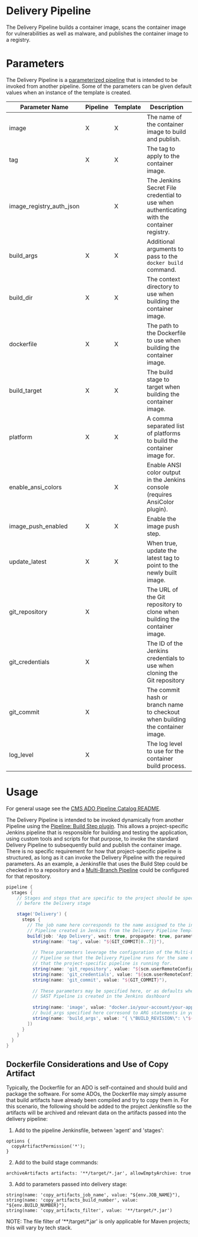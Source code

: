 # Delivery Pipeline

The Delivery Pipeline builds a container image, scans the container image for vulnerabilities as well as malware, and publishes the container image to a registry.

# Parameters

The Delivery Pipeline is a [parameterized pipeline](https://www.jenkins.io/doc/book/pipeline/syntax/#parameters) that is intended to be invoked from another pipeline. Some of the parameters can be given default values when an instance of the template is created.

| Parameter Name           | Pipeline | Template | Description                                                                                | Default Value    |
|--------------------------|----------|----------|--------------------------------------------------------------------------------------------|------------------|
| image                    | X        | X        | The name of the container image to build and publish.                                      | docker.io/my-app |
| tag                      | X        | X        | The tag to apply to the container image.                                                   | latest           |
| image_registry_auth_json |          | X        | The Jenkins Secret File credential to use when authenticating with the container registry. |                  |
| build_args               | X        | X        | Additional arguments to pass to the `docker build` command.                                |                  |
| build_dir                | X        | X        | The context directory to use when building the container image.                            | .                |
| dockerfile               | X        | X        | The path to the Dockerfile to use when building the container image.                       | Dockerfile       |
| build_target             | X        | X        | The build stage to target when building the container image.                               |                  |
| platform                 | X        | X        | A comma separated list of platforms to build the container image for.                      | linux/amd64      |
| enable_ansi_colors       |          | X        | Enable ANSI color output in the Jenkins console (requires AnsiColor plugin).               | true             |
| image_push_enabled       | X        | X        | Enable the image push step.                                                                | false            |
| update_latest            | X        | X        | When true, update the latest tag to point to the newly built image.                        | false            |
| git_repository           | X        |          | The URL of the Git repository to clone when building the container image.                  |                  |
| git_credentials          | X        |          | The ID of the Jenkins credentials to use when cloning the Git repository                   |                  |
| git_commit               | X        |          | The commit hash or branch name to checkout when building the container image.              |                  |
| log_level                | X        |          | The log level to use for the container build process.                                      | info             |

# Usage

For general usage see the [CMS ADO Pipeline Catalog README](../../README.md).

The Delivery Pipeline is intended to be invoked dynamically from another Pipeline using the [Pipeline: Build Step plugin](https://plugins.jenkins.io/pipeline-build-step/). This allows a project-specific Jenkins pipeline that is responsible for building and testing the application, using custom tools and scripts for that purpose, to invoke the standard Delivery Pipeline to subsequently build and publish the container image. There is no specific requirement for how that project-specific pipeline is structured, as long as it can invoke the Delivery Pipeline with the required parameters. As an example, a Jenkinsfile that uses the Build Step could be checked in to a repository and a [Multi-Branch Pipeline](https://www.jenkins.io/doc/book/pipeline/multibranch/) could be configured for that repository.

```groovy
pipeline {
  stages {
    // Stages and steps that are specific to the project should be specified
    // before the Delivery stage

    stage('Delivery') {
      steps {
        // The job name here corresponds to the name assigned to the instance of the Delivery
        // Pipeline created in Jenkins from the Delivery Pipeline Template.
        build(job: 'App Delivery', wait: true, propagate: true, parameters: [
          string(name: 'tag', value: "${GIT_COMMIT[0..7]}"),
          
          // These parameters leverage the configuration of the Multi-Branch
          // Pipeline so that the Delivery Pipeline runs for the same commit
          // that the project-specific pipeline is running for.
          string(name: 'git_repository', value: "${scm.userRemoteConfigs[0].url}"),
          string(name: 'git_credentials', value: "${scm.userRemoteConfigs[0].credentialsId}"),
          string(name: 'git_commit', value: "${GIT_COMMIT}"),
          
          // These parameters may be specified here, or as defaults when an instance of the
          // SAST Pipeline is created in the Jenkins dashboard
          
          string(name: 'image', value: "docker.io/your-account/your-app"),
          // buid_args specified here corresond to ARG statements in your Dockerfile
          string(name: 'build_args', value: "{ \"BUILD_REVISION\": \"${GIT_COMMIT}\" }"),
        ])
      }
    }
  }
}
```

## Dockerfile Considerations and Use of Copy Artifact

Typically, the Dockerfile for an ADO is self-contained and should build and package the software. For some ADOs, the Dockerfile may simply assume that build artifacts have already been compiled and try to copy them in. For this scenario, the following should be added to the project Jenkinsfile so the artifacts will be archived and relevant data on the artifacts passed into the delivery pipeline:

1. Add to the pipeline Jenkinsfile, between 'agent' and 'stages':
```
options {
  copyArtifactPermission('*');
}
```

2. Add to the build stage commands:
```
archiveArtifacts artifacts: '**/target/*.jar', allowEmptyArchive: true
```

3. Add to parameters passed into delivery stage:
```
string(name: 'copy_artifacts_job_name', value: "${env.JOB_NAME}"),
string(name: 'copy_artifacts_build_number', value: "${env.BUILD_NUMBER}"),
string(name: 'copy_artifacts_filter', value: '**/target/*.jar')
```
NOTE: The file filter of '**/target/*.jar' is only applicable for Maven projects; this will vary by tech stack.
